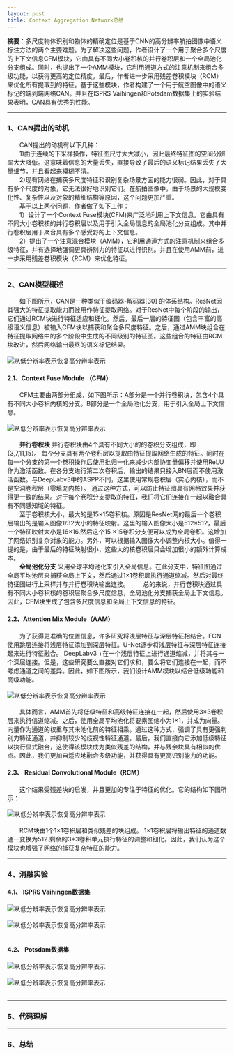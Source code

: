```yaml
---
layout: post
title: Context Aggregation Network总结
---
```

**摘要**：多尺度物体识别和物体的精确定位是基于CNN的高分辨率航拍图像中语义标注方法的两个主要难题。为了解决这些问题，作者设计了一个用于聚合多个尺度的上下文信息CFM模块，它由具有不同大小卷积核的并行卷积层和一个全局池化分支组成。同时，也提出了一个AMM模块，它利用通道方式的注意机制来组合多级功能，以获得更高的定位精度。最后，作者进一步采用残差卷积模块（RCM）来优化所有提取到的特征。基于这些模块，作者构建了一个用于航空图像中的语义标记的端到端网络CAN。并且在ISPRS Vaihingen和Potsdam数据集上的实验结果表明，CAN具有优秀的性能。

----

### 1、CAN提出的动机
&emsp;&emsp;CAN提出的动机有以下几种：<br>
&emsp;&emsp;1)由于连续的下采样操作，特征图尺寸大大减小，因此最终特征图的空间分辨率大大降低。这意味着信息的大量丢失，直接导致了最后的语义标记结果丢失了大量细节，并且看起来模糊不清。<br>
&emsp;&emsp;2)现有网络在捕获多尺度特征和识别复杂场景方面的能力很弱。因此，对于具有多个尺度的对象，它无法很好地识别它们。在航拍图像中，由于场景的大规模变化性、复杂性以及对象的精细结构等原因，这个问题更加严重。<br>
&emsp;&emsp;基于以上两个问题，作者做了如下工作：<br>
&emsp;&emsp;1）设计了一个Context Fuse模块(CFM)来广泛地利用上下文信息。它由具有不同大小卷积核的并行卷积层以及用于引入全局信息的全局池化分支组成。其中并行卷积层用于聚合具有多个感受野的上下文信息。<br>
&emsp;&emsp;2）提出了一个注意混合模块（AMM），它利用通道方式的注意机制来组合多级特征，并有选择地强调更具辨别力的特征以进行识别。并且在使用AMM前，进一步采用残差卷积模块（RCM）来优化特征。

----

### 2、CAN模型概述
&emsp;&emsp;如下图所示，CAN是一种类似于编码器-解码器[30] 的体系结构。ResNet因其强大的特征提取能力而被用作特征提取网络。对于ResNet中每个阶段的输出，它们通过RCM块进行特征适应和细化。然后，最后一层的特征图（包含丰富的高级语义信息）被输入CFM块以捕获和聚合多尺度特征。之后，通过AMM块组合在特征提取网络中的多个阶段中生成的不同级别的特征图。这些组合的特征由RCM块改进，然后网络输出最终的语义标记结果。<br><br>
![从低分辨率表示恢复高分辨率表示](../assets/images/CAN/CAN1.JPG)<br>


#### 2.1、Context Fuse Module （CFM）
&emsp;&emsp;CFM主要由两部分组成，如下图所示：A部分是一个并行卷积块，包含4个具有不同大小卷积内核的分支。B部分是一个全局池化分支，用于引入全局上下文信息。<br><br>
![从低分辨率表示恢复高分辨率表示](../assets/images/CAN/CAN2.JPG)<br><br>
&emsp;&emsp;**并行卷积块**  并行卷积块由4个具有不同大小的的卷积分支组成，即{3,7,11,15}。 每个分支具有两个卷积层以提取由特征提取网络生成的特征。同时在每一个分支的第一个卷积操作后使用批归一化来减少内部协变量偏移并使用ReLU作为激活函数。在各分支进行第二次卷积后，输出的结果只接入BN层而不使用激活函数。与DeepLabv3中的ASPP不同，这里使用常规卷积层（实心内核），而不是空洞卷积层（零填充内核）。 通过这种方式，可以防止特征图具有网格效果并获得更一致的结果。对于每个卷积分支提取的特征，我们将它们连接在一起以融合具有不同感知域的特征。<br>
&emsp;&emsp;至于卷积核大小，最大的是15×15卷积核。原因是ResNet网的最后一个卷积层输出的是输入图像1/32大小的特征映射。这里的输入图像大小是512×512，最后一个特征映射大小是16×16.然后这个15 ×15卷积分支便可以成为全局卷积。这增加了网络识别复杂对象的能力。另外，可以根据输入图像大小调整内核大小。值得一提的是，由于最后的特征映射很小，这些大的核卷积层只会增加很小的额外计算成本。<br>
&emsp;&emsp;**全局池化分支** 采用全球平均池化来引入全局信息。在此分支中，特征图通过全局平均池层来捕获全局上下文，然后通过1×1卷积层执行通道缩减。然后对最终特征图进行上采样并与并行卷积块输出连接。
&emsp;&emsp;总的来说，并行卷积块通过具有不同大小卷积核的卷积层聚合多尺度信息，全局池化分支捕获全局上下文信息。因此，CFM块生成了包含多尺度信息和全局上下文信息的特征。

#### 2.2、Attention Mix Module（AAM）
&emsp;&emsp;为了获得更准确的位置信息，许多研究将浅层特征与深层特征相结合。FCN使用跳层连接将浅层特征添加到深层特征。U-Net逐步将浅层特征与深层特征连接起来进行特征融合。 DeepLabv3 +在一个浅层特征上进行通道缩减，并将其与一个深层连接。但是，这些研究要么直接对它们求和，要么将它们连接在一起，而不考虑通道之间的差异。因此，如下图所示，我们设计AMM模块以结合低级功能和高级功能。<br><br>
![从低分辨率表示恢复高分辨率表示](../assets/images/CAN/CAN3.JPG)<br><br>
&emsp;&emsp;具体而言，AMM首先将低级特征和高级特征连接在一起，然后使用3×3卷积层来执行信道缩减。之后，使用全局平均池化将要素图缩小为1×1，并成为向量。向量作为通道的权重与其未池化前的特征相乘。通过这种方式，强调了具有更强判别力特征通道，并抑制较少的歧视性特征通道。最后，我们直接向它添加低级特征以执行显式融合，这使得该模块成为类似残差的结构，并与残余块具有相似的优点。因此，我们更加自适应地融合多级功能，并获得具有更高识别能力的功能。

#### 2.3、 Residual Convolutional Module（RCM）
&emsp;&emsp;这个结果受残差块的启发，并且更加的专注于特征的优化。它的结构如下图所示：<br><br>
![从低分辨率表示恢复高分辨率表示](../assets/images/CAN/CAN4.JPG)<br><br>
&emsp;&emsp;RCM块由1个1×1卷积层和类似残差的块组成。 1×1卷积层将输出特征的通道数通一变换为512.剩余的3*3卷积单元执行特征的调整和细化。因此，我们认为这个模块也增强了网络的捕获复杂特征的能力。

----

### 4、消融实验
#### 4.1、 ISPRS Vaihingen数据集
![从低分辨率表示恢复高分辨率表示](../assets/images/CAN/CAN5.JPG)<br><br>
![从低分辨率表示恢复高分辨率表示](../assets/images/CAN/CAN6.JPG)<br><br>
#### 4.2、 Potsdam数据集
![从低分辨率表示恢复高分辨率表示](../assets/images/CAN/CAN7.JPG)<br><br>
![从低分辨率表示恢复高分辨率表示](../assets/images/CAN/CAN8.JPG)<br><br>

----

### 5、代码理解

----

### 6、总结
